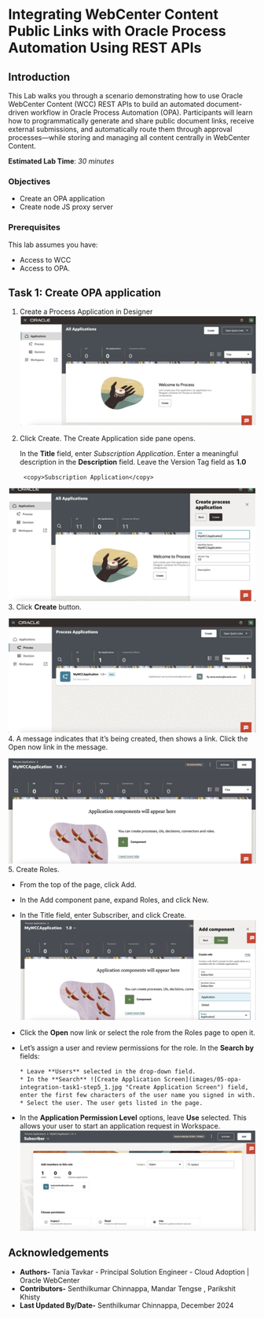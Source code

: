 # Integrating WebCenter Content Public Links with Oracle Process Automation Using REST APIs

## Introduction

This Lab walks you through a scenario demonstrating how to use Oracle WebCenter Content (WCC) REST APIs to build an automated document-driven workflow in Oracle Process Automation (OPA).
Participants will learn how to programmatically generate and share public document links, receive external submissions, and automatically route them through approval processes—while storing and managing all content centrally in WebCenter Content.

**Estimated Lab Time**: *30 minutes*

### Objectives

* Create an OPA application
* Create node JS proxy server

### Prerequisites

This lab assumes you have:

* Access to WCC
* Access to OPA.

## Task 1: Create OPA application

1. Create a Process Application in Designer
  ![Create New App](images/05-opa-integration-task1-step1.jpg "Create New App")

2. Click Create. The Create Application side pane opens.

   In the **Title** field, enter *Subscription Application*. Enter a meaningful description in the **Description** field. Leave the Version Tag field as **1.0**

        <copy>Subscription Application</copy>

  ![Create New App](images/05-opa-integration-task1-step2.jpg "Create New App")
3. Click **Create** button.

  ![Create Application Screen](images/05-opa-integration-task1-step3.jpg "Create Application Screen")
4. A message indicates that it’s being created, then shows a link. Click the Open now link in the message. 

  ![Create Application Screen](images/05-opa-integration-task1-step4.jpg "Create Application Screen")
5. Create Roles.

* From the top of the page, click Add.

* In the Add component pane, expand Roles, and click New.

* In the Title field, enter Subscriber, and click Create.
      ![Create Application Screen](images/05-opa-integration-task1-step5.jpg "Create Application Screen")

* Click the **Open** now link or select the role from the Roles page to open it.

* Let’s assign a user and review permissions for the role. In the **Search by** fields:

      * Leave **Users** selected in the drop-down field.
      * In the **Search** ![Create Application Screen](images/05-opa-integration-task1-step5_1.jpg "Create Application Screen") field, enter the first few characters of the user name you signed in with.
      * Select the user. The user gets listed in the page.

* In the **Application Permission Level** options, leave **Use** selected. This allows your user to start an application request in Workspace.
   ![Create Application Screen](images/05-opa-integration-task1-step5_2.jpg "Create Application Screen")

## Acknowledgements

* **Authors-** Tania Tavkar -  Principal Solution Engineer - Cloud Adoption | Oracle WebCenter
* **Contributors-** Senthilkumar Chinnappa, Mandar Tengse , Parikshit Khisty
* **Last Updated By/Date-** Senthilkumar Chinnappa, December 2024
